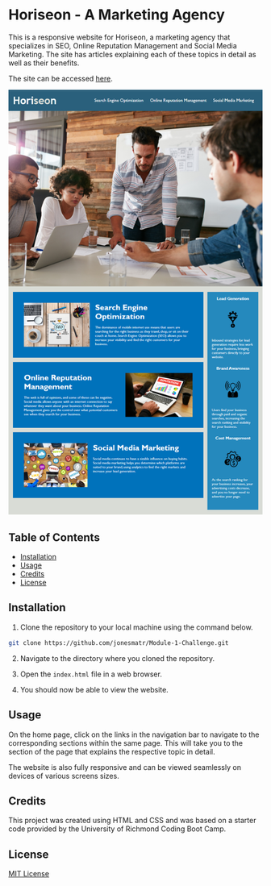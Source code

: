 # Horiseon - A Marketing Agency

This is a responsive website for Horiseon, a marketing agency that specializes in SEO, Online Reputation Management and Social Media Marketing. The site has articles explaining each of these topics in detail as well as their benefits. 

The site can be accessed [here](https://github.com/jonesmatr/Module-1-Challenge).

![Horiseon Website Preview](./assets/images/01-html-css-git-homework-demo.png)

## Table of Contents
- [Installation](#installation)
- [Usage](#usage)
- [Credits](#credits)
- [License](#license)

## Installation

1. Clone the repository to your local machine using the command below.
```bash
git clone https://github.com/jonesmatr/Module-1-Challenge.git
```
2. Navigate to the directory where you cloned the repository.

3. Open the `index.html` file in a web browser.

4. You should now be able to view the website.

## Usage

On the home page, click on the links in the navigation bar to navigate to the corresponding sections within the same page. This will take you to the section of the page that explains the respective topic in detail. 

The website is also fully responsive and can be viewed seamlessly on devices of various screens sizes.

## Credits

This project was created using HTML and CSS and was based on a starter code provided by the University of Richmond Coding Boot Camp. 

## License

[MIT License](LICENSE)
